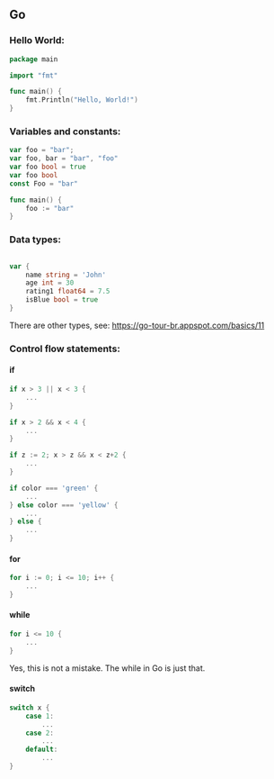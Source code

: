 ## Go

### Hello World:
```go
package main

import "fmt"

func main() {
    fmt.Println("Hello, World!")
}
```

### Variables and constants:
```go
var foo = "bar";
var foo, bar = "bar", "foo"
var foo bool = true
var foo bool
const Foo = "bar"

func main() {
    foo := "bar"
}
```

### Data types:
```go

var {
    name string = 'John'
    age int = 30
    rating1 float64 = 7.5
    isBlue bool = true
}
```
There are other types, see: https://go-tour-br.appspot.com/basics/11

### Control flow statements:
#### if
```go
if x > 3 || x < 3 {
    ...
}
```

```go
if x > 2 && x < 4 {
    ...
}
```

```go
if z := 2; x > z && x < z+2 {
    ...
}
```

```go
if color === 'green' {
    ...
} else color === 'yellow' {
    ...
} else {
    ...
}
```

#### for
```go
for i := 0; i <= 10; i++ {
    ...
}
```

#### while
```go
for i <= 10 {
    ...
}
```
Yes, this is not a mistake. The while in Go is just that.

#### switch
```go
switch x {
    case 1:
        ...
    case 2:
        ...
    default:
        ...
}
```

